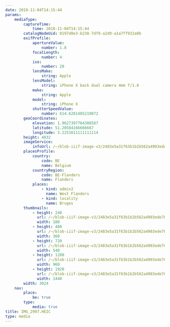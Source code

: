 ```yaml
---
date: 2018-11-04T14:15:44
params:
    mediaType:
        captureTime:
            time: 2018-11-04T14:15:44
        catalogNodeUid: 0197d0e3-b238-7df9-a2d9-a1a7ff932a0b
        exifProfile:
            apertureValue:
                number: 1.8
            focalLength:
                number: 4
            iso:
                number: 20
            lensMake:
                string: Apple
            lensModel:
                string: iPhone X back dual camera 4mm f/1.8
            make:
                string: Apple
            model:
                string: iPhone X
            shutterSpeedValue:
                number: 614.6281485219872
        geoCoordinates:
            elevation: 1.9627397764386587
            latitude: 51.20584166666667
            longitude: 3.2251611111111114
        height: 4032
        imageService:
            infoUrl: /~/blob-iiif-image-v3/2483e5a31f63b1b2b562a4903ede705e07fc29f139c44e67eb555607935a920f/info.json
        placesProfile:
            country:
                code: BE
                name: Belgium
            countryRegion:
                code: BE-Flanders
                name: Flanders
            places:
                - kind: admin2
                  name: West Flanders
                - kind: locality
                  name: Bruges
        thumbnails:
            - height: 240
              url: /~/blob-iiif-image-v3/2483e5a31f63b1b2b562a4903ede705e07fc29f139c44e67eb555607935a920f/full/180%2C240/0/default.jpg
              width: 180
            - height: 480
              url: /~/blob-iiif-image-v3/2483e5a31f63b1b2b562a4903ede705e07fc29f139c44e67eb555607935a920f/full/360%2C480/0/default.jpg
              width: 360
            - height: 720
              url: /~/blob-iiif-image-v3/2483e5a31f63b1b2b562a4903ede705e07fc29f139c44e67eb555607935a920f/full/540%2C720/0/default.jpg
              width: 540
            - height: 1280
              url: /~/blob-iiif-image-v3/2483e5a31f63b1b2b562a4903ede705e07fc29f139c44e67eb555607935a920f/full/960%2C1280/0/default.jpg
              width: 960
            - height: 1920
              url: /~/blob-iiif-image-v3/2483e5a31f63b1b2b562a4903ede705e07fc29f139c44e67eb555607935a920f/full/1440%2C1920/0/default.jpg
              width: 1440
        width: 3024
    nav:
        place:
            be: true
        type:
            media: true
title: IMG_2997.HEIC
type: media
---
```

